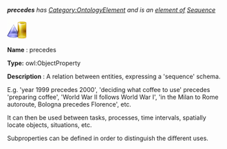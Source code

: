 ___precedes__ 
 has
 [Category:OntologyElement](../../Category/OntologyElement "Category:OntologyElement") 
 and is an
 [element of](../../Property/ElementOf "Property:ElementOf") 
[Sequence](../../Submissions/Sequence "Submissions:Sequence")_




  





[![ObjectProperty](../public/images/thumb/c/c3/ObjectProperty.gif/45px-ObjectProperty.gif)](../../Image/ObjectProperty.gif "ObjectProperty")


__Name__ 
 : precedes
 



__Type:__ 
 owl:ObjectProperty
 



__Description__ 
 : A relation between entities, expressing a 'sequence' schema.
 



 E.g. 'year 1999 precedes 2000', 'deciding what coffee to use' precedes 'preparing coffee', 'World War II follows World War I', 'in the Milan to Rome autoroute, Bologna precedes Florence', etc.
 



 It can then be used between tasks, processes, time intervals, spatially locate objects, situations, etc.
 



 Subproperties can be defined in order to distinguish the different uses.